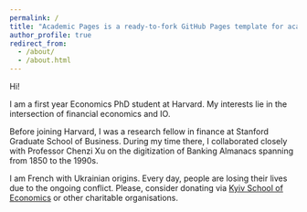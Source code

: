 ```yaml
---
permalink: /
title: "Academic Pages is a ready-to-fork GitHub Pages template for academic personal websites"
author_profile: true
redirect_from: 
  - /about/
  - /about.html
---
```


Hi!

I am a first year Economics PhD student at Harvard. My interests lie in the intersection of financial economics and IO. 

Before joining Harvard, I was a research fellow in finance at Stanford Graduate School of Business. During my time there, I collaborated closely with Professor Chenzi Xu on the digitization of Banking Almanacs spanning from 1850 to the 1990s.

I am French with Ukrainian origins. Every day, people are losing their lives due to the ongoing conflict. Please, consider donating via [Kyiv School of Economics](https://foundation.kse.ua/en/donation/) or other charitable organisations. 
